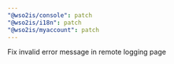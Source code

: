 ```yaml
---
"@wso2is/console": patch
"@wso2is/i18n": patch
"@wso2is/myaccount": patch
---
```


Fix invalid error message in remote logging page
